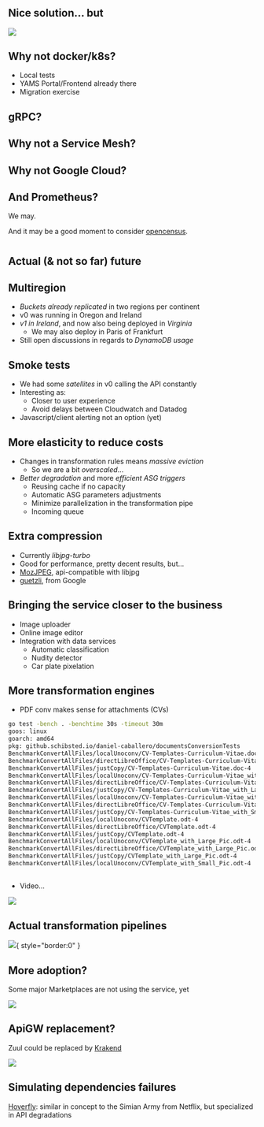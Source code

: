 #

## Nice solution... but

![](precious.gif)

<!--
## Why not terraform?
-->

## Why not docker/k8s?

* Local tests
* YAMS Portal/Frontend already there
* Migration exercise

<!--
## And PaaS?
-->

## gRPC?

## Why not a Service Mesh?

## Why not Google Cloud?

<!--
## And Cassandra?
-->

## And Prometheus?

We may. 

And it may be a good moment to consider [opencensus](https://github.com/census-instrumentation/opencensus-go).

#

## Actual (& not so far) future

## Multiregion

* *Buckets already replicated* in two regions per continent
* v0 was running in Oregon and Ireland
* *v1 in Ireland*, and now also being deployed in *Virginia*
    * We may also deploy in Paris of Frankfurt
* Still open discussions in regards to *DynamoDB usage*

## Smoke tests

* We had some *satellites* in v0 calling the API constantly
* Interesting as:
    * Closer to user experience
    * Avoid delays between Cloudwatch and Datadog
* Javascript/client alerting not an option (yet)

## More elasticity to reduce costs

* Changes in transformation rules means *massive eviction* 
    * So we are a bit *overscaled*... 
* *Better degradation* and more *efficient ASG triggers*
    * Reusing cache if no capacity
    * Automatic ASG parameters adjustments
    * Minimize parallelization in the transformation pipe 
    * Incoming queue 

## Extra compression

* Currently *libjpg-turbo*
* Good for performance, pretty decent results, but... 
* [MozJPEG](https://github.com/mozilla/mozjpeg), api-compatible with libjpg
* [guetzli](https://github.com/google/guetzli), from Google

## Bringing the service closer to the business

* Image uploader
* Online image editor
* Integration with data services
    * Automatic classification
    * Nudity detector
    * Car plate pixelation

## More transformation engines

* PDF conv makes sense for attachments (CVs)

```bash
go test -bench . -benchtime 30s -timeout 30m
goos: linux
goarch: amd64
pkg: github.schibsted.io/daniel-caballero/documentsConversionTests
BenchmarkConvertAllFiles/localUnoconv/CV-Templates-Curriculum-Vitae.doc-4                     30        1335211165 ns/op
BenchmarkConvertAllFiles/directLibreOffice/CV-Templates-Curriculum-Vitae.doc-4                50         812129343 ns/op
BenchmarkConvertAllFiles/justCopy/CV-Templates-Curriculum-Vitae.doc-4                      20000           2100841 ns/op
BenchmarkConvertAllFiles/localUnoconv/CV-Templates-Curriculum-Vitae_with_Large_Pic.doc-4                       5        7936095889 ns/op
BenchmarkConvertAllFiles/directLibreOffice/CV-Templates-Curriculum-Vitae_with_Large_Pic.doc-4                  5        7033935000 ns/op
BenchmarkConvertAllFiles/justCopy/CV-Templates-Curriculum-Vitae_with_Large_Pic.doc-4                        2000          29097488 ns/op
BenchmarkConvertAllFiles/localUnoconv/CV-Templates-Curriculum-Vitae_with_Small_Pic.doc-4                      30        1273404605 ns/op
BenchmarkConvertAllFiles/directLibreOffice/CV-Templates-Curriculum-Vitae_with_Small_Pic.doc-4                100         673872470 ns/op
BenchmarkConvertAllFiles/justCopy/CV-Templates-Curriculum-Vitae_with_Small_Pic.doc-4                       30000           1455526 ns/op
BenchmarkConvertAllFiles/localUnoconv/CVTemplate.odt-4                                                        20        1698359980 ns/op
BenchmarkConvertAllFiles/directLibreOffice/CVTemplate.odt-4                                                   50        1057170276 ns/op
BenchmarkConvertAllFiles/justCopy/CVTemplate.odt-4                                                         30000           1560396 ns/op
BenchmarkConvertAllFiles/localUnoconv/CVTemplate_with_Large_Pic.odt-4                                          5        7347933754 ns/op
BenchmarkConvertAllFiles/directLibreOffice/CVTemplate_with_Large_Pic.odt-4                                    10        6864524329 ns/op
BenchmarkConvertAllFiles/justCopy/CVTemplate_with_Large_Pic.odt-4                                           2000          30033113 ns/op
BenchmarkConvertAllFiles/localUnoconv/CVTemplate_with_Small_Pic.odt-4                                         20        1669373873 ns/op
```

##

* Video...

![](notlisten.gif)

## Actual transformation pipelines
![](fixed-pipeline.svg){ style="border:0" }

## More adoption?

Some major Marketplaces are not using the service, yet

![](dontlike.gif)

## ApiGW replacement?

Zuul could be replaced by [Krakend](https://github.com/devopsfaith/krakend)

![](krakend.png)

## Simulating dependencies failures

[Hoverfly](https://github.com/SpectoLabs/hoverfly): similar in concept to the Simian Army from Netflix, 
but specialized in API degradations
